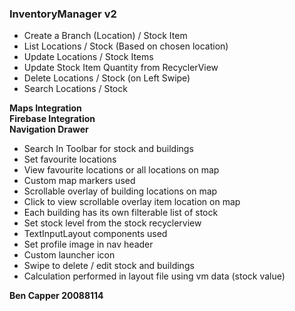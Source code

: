 ### InventoryManager v2
- Create a Branch (Location) / Stock Item
- List Locations / Stock (Based on chosen location)
- Update Locations / Stock Items
- Update Stock Item Quantity from RecyclerView
- Delete Locations / Stock (on Left Swipe)
- Search Locations / Stock

**Maps Integration<br>
Firebase Integration<br>
Navigation Drawer<br>**

- Search In Toolbar for stock and buildings
- Set favourite locations
- View favourite locations or all locations on map
- Custom map markers used
- Scrollable overlay of building locations on map
- Click to view scrollable overlay item location on map
- Each building has its own filterable list of stock
- Set stock level from the stock recyclerview
- TextInputLayout components used
- Set profile image in nav header
- Custom launcher icon
- Swipe to delete / edit stock and buildings
- Calculation performed in layout file using vm data (stock value)

**Ben Capper 20088114**
